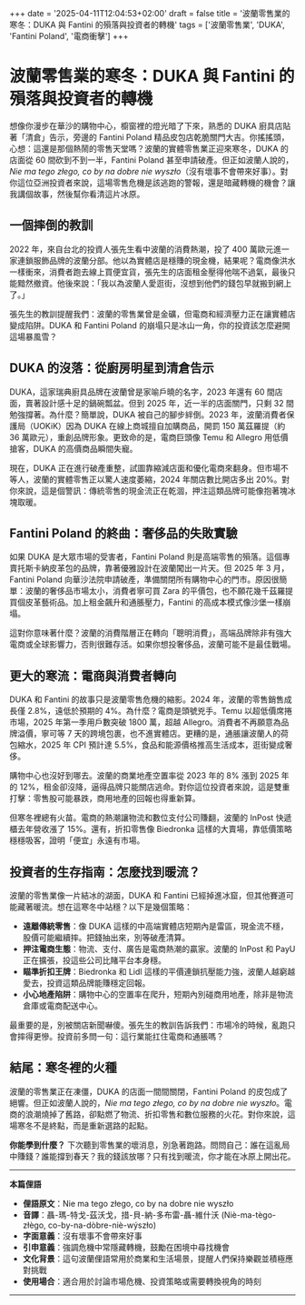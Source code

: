 +++
date = '2025-04-11T12:04:53+02:00'
draft = false
title = '波蘭零售業的寒冬：DUKA 與 Fantini 的殞落與投資者的轉機'
tags = ['波蘭零售業', 'DUKA', 'Fantini Poland', '電商衝擊']
+++

# 波蘭零售業的寒冬：DUKA 與 Fantini 的殞落與投資者的轉機

想像你漫步在華沙的購物中心，櫥窗裡的燈光暗了下來，熟悉的 DUKA 廚具店貼著「清倉」告示，旁邊的 Fantini Poland 精品皮包店乾脆關門大吉。你搖搖頭，心想：這還是那個熱鬧的零售天堂嗎？波蘭的實體零售業正迎來寒冬，DUKA 的店面從 60 間砍到不到一半，Fantini Poland 甚至申請破產。但正如波蘭人說的，*Nie ma tego złego, co by na dobre nie wyszło*（沒有壞事不會帶來好事）。對你這位亞洲投資者來說，這場零售危機是該逃跑的警報，還是暗藏轉機的機會？讓我講個故事，然後幫你看清這片冰原。

## 一個摔倒的教訓

2022 年，來自台北的投資人張先生看中波蘭的消費熱潮，投了 400 萬歐元進一家連鎖服飾品牌的波蘭分部。他以為實體店是穩賺的現金機，結果呢？電商像洪水一樣衝來，消費者跑去線上買便宜貨，張先生的店面租金壓得他喘不過氣，最後只能黯然撤資。他後來說：「我以為波蘭人愛逛街，沒想到他們的錢包早就搬到網上了。」

張先生的教訓提醒我們：波蘭的零售業曾是金礦，但電商和經濟壓力正在讓實體店變成陷阱。DUKA 和 Fantini Poland 的崩塌只是冰山一角，你的投資該怎麼避開這場暴風雪？

## DUKA 的沒落：從廚房明星到清倉告示

DUKA，這家瑞典廚具品牌在波蘭曾是家喻戶曉的名字，2023 年還有 60 間店面，賣著設計感十足的鍋碗瓢盆。但到 2025 年，近一半的店面關門，只剩 32 間勉強撐著。為什麼？簡單說，DUKA 被自己的腳步絆倒。2023 年，波蘭消費者保護局（UOKiK）因為 DUKA 在線上商城擅自加購商品，開罰 150 萬茲羅提（約 36 萬歐元），重創品牌形象。更致命的是，電商巨頭像 Temu 和 Allegro 用低價搶客，DUKA 的高價商品瞬間失寵。

現在，DUKA 正在進行破產重整，試圖靠縮減店面和優化電商來翻身。但市場不等人，波蘭的實體零售正以驚人速度萎縮，2024 年關店數比開店多出 20%。對你來說，這是個警訊：傳統零售的現金流正在乾涸，押注這類品牌可能像抱著塊冰塊取暖。

## Fantini Poland 的終曲：奢侈品的失敗實驗

如果 DUKA 是大眾市場的受害者，Fantini Poland 則是高端零售的殞落。這個專賣托斯卡納皮革包的品牌，靠著優雅設計在波蘭闖出一片天。但 2025 年 3 月，Fantini Poland 向華沙法院申請破產，準備關閉所有購物中心的門市。原因很簡單：波蘭的奢侈品市場太小，消費者寧可買 Zara 的平價包，也不願花幾千茲羅提買個皮革藝術品。加上租金飆升和通脹壓力，Fantini 的高成本模式像沙堡一樣崩塌。

這對你意味著什麼？波蘭的消費階層正在轉向「聰明消費」，高端品牌除非有強大電商或全球影響力，否則很難存活。如果你想投奢侈品，波蘭可能不是最佳戰場。

## 更大的寒流：電商與消費者轉向

DUKA 和 Fantini 的故事只是波蘭零售危機的縮影。2024 年，波蘭的零售銷售成長僅 2.8%，遠低於預期的 4%。為什麼？電商是頭號兇手。Temu 以超低價席捲市場，2025 年第一季用戶數突破 1800 萬，超越 Allegro。消費者不再願意為品牌溢價，寧可等 7 天的跨境包裹，也不進實體店。更糟的是，通脹讓波蘭人的荷包縮水，2025 年 CPI 預計達 5.5%，食品和能源價格推高生活成本，逛街變成奢侈。

購物中心也沒好到哪去。波蘭的商業地產空置率從 2023 年的 8% 漲到 2025 年的 12%，租金卻沒降，逼得品牌只能關店逃命。對你這位投資者來說，這是雙重打擊：零售股可能暴跌，商用地產的回報也得重新算。

但寒冬裡總有火苗。電商的熱潮讓物流和數位支付公司賺翻，波蘭的 InPost 快遞櫃去年營收漲了 15%。還有，折扣零售像 Biedronka 這樣的大賣場，靠低價策略穩穩吸客，證明「便宜」永遠有市場。

## 投資者的生存指南：怎麼找到暖流？

波蘭的零售業像一片結冰的湖面，DUKA 和 Fantini 已經掉進冰窟，但其他賽道可能藏著暖流。想在這寒冬中站穩？以下是幾個策略：

- **遠離傳統零售**：像 DUKA 這樣的中高端實體店短期內是雷區，現金流不穩，股價可能繼續摔。把錢抽出來，別等破產清算。
- **押注電商生態**：物流、支付、廣告是電商熱潮的贏家。波蘭的 InPost 和 PayU 正在擴張，投這些公司比賭平台本身穩。
- **瞄準折扣王牌**：Biedronka 和 Lidl 這樣的平價連鎖抗壓能力強，波蘭人越窮越愛去，投資這類品牌能賺穩定回報。
- **小心地產陷阱**：購物中心的空置率在爬升，短期內別碰商用地產，除非是物流倉庫或電商配送中心。

最重要的是，別被關店新聞嚇傻。張先生的教訓告訴我們：市場冷的時候，亂跑只會摔得更慘。投資前多問一句：這行業能扛住電商和通脹嗎？

## 結尾：寒冬裡的火種

波蘭的零售業正在凍僵，DUKA 的店面一間間關閉，Fantini Poland 的皮包成了絕響。但正如波蘭人說的，*Nie ma tego złego, co by na dobre nie wyszło*。電商的浪潮燒掉了舊路，卻點燃了物流、折扣零售和數位服務的火花。對你來說，這場寒冬不是終點，而是重新選路的起點。

**你能學到什麼？** 下次聽到零售業的壞消息，別急著跑路。問問自己：誰在這亂局中賺錢？誰能撐到春天？我的錢該放哪？只有找到暖流，你才能在冰原上開出花。

---

**本篇俚語**

- **俚語原文**：Nie ma tego złego, co by na dobre nie wyszło  
- **音譯**：聶-瑪-特戈-茲沃戈，措-貝-納-多布雷-聶-維什沃 (Niè-ma-tègo-złègo, co-by-na-dòbre-niè-wýszło)  
- **字面意義**：沒有壞事不會帶來好事  
- **引申意義**：強調危機中常隱藏轉機，鼓勵在困境中尋找機會  
- **文化背景**：這句波蘭俚語常用於商業和生活場景，提醒人們保持樂觀並積極應對挑戰  
- **使用場合**：適合用於討論市場危機、投資策略或需要轉換視角的時刻  

---
